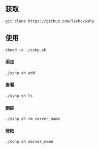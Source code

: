 ## 获取

``
git clone https://github.com/lscho/sshp
``

## 使用

```
chmod +x ./sshp.sh
```

#### 添加

```
./sshp.sh add
```

#### 查看

```
./sshp.sh ls
```

#### 删除

```
./sshp.sh rm server_name
```

#### 登陆

```
./sshp.sh server_name
```